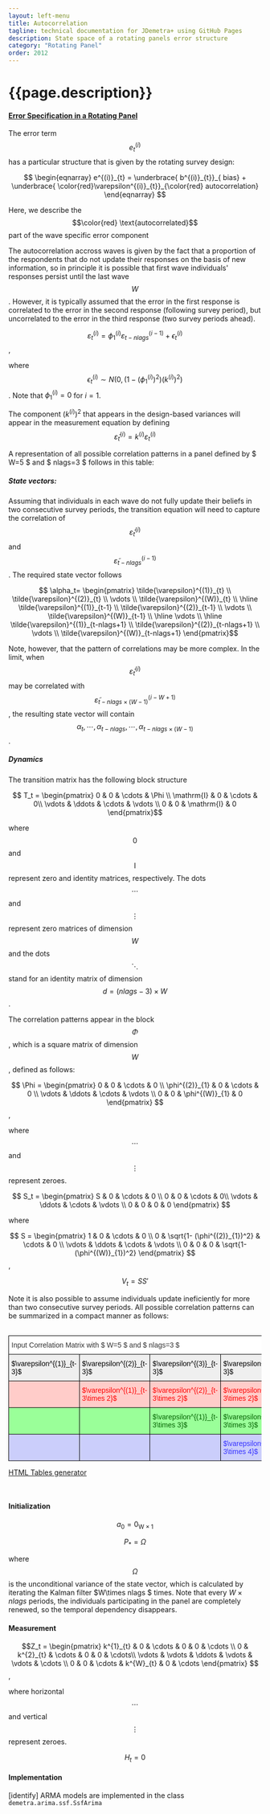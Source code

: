 ```yaml
---
layout: left-menu
title: Autocorrelation
tagline: technical documentation for JDemetra+ using GitHub Pages
description: State space of a rotating panels error structure
category: "Rotating Panel"
order: 2012
---
```


# {{page.description}}

#### [Error Specification in a Rotating Panel](../implementations/rotatingPanel_ssf0.html)

The error term $$e^{(i)}_{t}$$ has a particular structure
that is given by the rotating survey design:

$$
\begin{eqnarray}
e^{(i)}_{t} = \underbrace{ b^{(i)}_{t}}_{ bias} + \underbrace{ \color{red}\varepsilon^{(i)}_{t}}_{\color{red} autocorrelation}
\end{eqnarray}
$$

Here, we describe the $$\color{red} \text{autocorrelated}$$ part of the wave specific error component

The autocorrelation accross waves is given by the fact that a proportion of the respondents that do not update their responses on the basis of new information, so 
in principle it is possible that first wave individuals' responses persist until the last wave $$W$$. However, it is typically assumed that 
the error in the first response is correlated to the error in the second response (following survey period), but uncorrelated to the error 
in the third response (two survey periods ahead). 

$$ \varepsilon^{(i)}_{t} = \phi^{(i)}_{1} \varepsilon^{(i-1)}_{t-nlags} + \epsilon^{(i)}_{t}$$, 

where $$\epsilon^{(i)}_{t} \sim N\left(0, (1-(\phi^{(i)}_{1})^{2})(k^{(i)})^{2}  \right) $$. Note 
that $\phi^{(i)}_{1}=0$ for  $i=1$. 

The component $(k^{(i)})^{2}$ that appears in the design-based variances will appear in the measurement 
equation by defining $$ \tilde{\varepsilon}^{(i)}_{t}= k^{(i)} \varepsilon^{(i)}_{t} $$



A representation of all possible correlation patterns in a panel defined by $ W=5 $ and $ nlags=3 $ follows in this table:

 


##### State vectors: 
Assuming that individuals in each wave do not fully update their beliefs in two consecutive survey periods, the transition equation 
will need to capture the correlation of $$\tilde{\varepsilon}^{(i)}_{t}$$  and $$\tilde{\varepsilon}^{(i-1)}_{t-nlags}$$. The required state 
vector follows
 
$$ \alpha_t= \begin{pmatrix} \tilde{\varepsilon}^{(1)}_{t}  \\ \tilde{\varepsilon}^{(2)}_{t} \\ \vdots \\ \tilde{\varepsilon}^{(W)}_{t} \\ \hline \tilde{\varepsilon}^{(1)}_{t-1}  \\ \tilde{\varepsilon}^{(2)}_{t-1} \\ \vdots \\ \tilde{\varepsilon}^{(W)}_{t-1}
\\ \hline \vdots \\ \hline \tilde{\varepsilon}^{(1)}_{t-nlags+1} \\ \tilde{\varepsilon}^{(2)}_{t-nlags+1}   \\ \vdots \\ \tilde{\varepsilon}^{(W)}_{t-nlags+1}  \end{pmatrix}$$  

Note, however, that the pattern of correlations may be more complex. In the limit, when $$\tilde{\varepsilon}^{(i)}_{t}$$  may be correlated
with $$\tilde{\varepsilon}^{(i-W+1)}_{t-nlags\times(W-1)}$$, the resulting state vector will contain $$\alpha_t, \cdots, \alpha_{t-nlags}, \cdots, \alpha_{t-nlags\times(W-1) }$$. 


##### Dynamics

The transition matrix has the following block structure

$$ T_t = \begin{pmatrix} 0 & 0 & \cdots &  \Phi \\  \mathrm{I} & 0 & \cdots &  0\\ \vdots & \ddots & \cdots & \vdots \\ 0 & 0 & \mathrm{I} & 0 \end{pmatrix}$$

where $$0$$ and $$\mathrm{I}$$ represent zero and identity matrices, respectively. The dots  $$\cdots$$   and   $$\vdots$$    represent 
zero matrices of dimension $$W$$ and the dots   $$\ddots$$   stand for an identity matrix of dimension $$ d =(nlags - 3)\times W $$.  

The correlation patterns appear in the block $$\Phi$$, which is a square matrix of dimension $$W $$, defined as follows:


$$ \Phi = \begin{pmatrix}  0 & 0 & \cdots & 0  \\ \phi^{(2)}_{1} &  0 & \cdots & 0 \\ \vdots &  \ddots & \cdots & \vdots \\ 0 &  0 &  \phi^{(W)}_{1} & 0 \end{pmatrix} $$,


where   $$ \cdots $$   and   $$ \vdots $$    represent zeroes.


$$ S_t = \begin{pmatrix} S & 0 & \cdots & 0 \\  0 & 0 & \cdots &  0\\ \vdots & \ddots & \cdots & \vdots \\ 0 & 0 & 0 & 0 \end{pmatrix} $$


where  


$$ S = \begin{pmatrix}  1 & 0 & \cdots & 0  \\ 0 &  \sqrt{1- (\phi^{(2)}_{1})^2}  & \cdots & 0 \\ \vdots &  \ddots & \cdots & \vdots \\ 0 &  0 &  0 & \sqrt{1-(\phi^{(W)}_{1})^2}  \end{pmatrix} $$,

$$ V_t = S S' $$


Note it is also possible to assume individuals update ineficiently for more than two consecutive survey periods. All possible correlation 
patterns can be summarized in a compact manner as follows:

<br/>
<style type="text/css">
.tg  {border-collapse:collapse;border-spacing:0;border-color:#ccc;margin:0px auto;}
.tg td{font-family:Arial, sans-serif;font-size:14px;padding:10px 5px;border-style:solid;border-width:1px;overflow:hidden;word-break:normal;border-color:#ccc;color:#333;background-color:#fff;}
.tg th{font-family:Arial, sans-serif;font-size:14px;font-weight:normal;padding:10px 5px;border-style:solid;border-width:1px;overflow:hidden;word-break:normal;border-color:#ccc;color:#333;background-color:#f0f0f0;}
.tg .tg-zhlz{background-color:#9aff99;color:#fe0000;border-color:#000000;text-align:left;vertical-align:top}
.tg .tg-4fps{background-color:#efefef;color:#000000;border-color:#000000;text-align:left;vertical-align:top}
.tg .tg-64au{background-color:#ffffff;color:#3531ff;border-color:#c0c0c0;text-align:left;vertical-align:top}
.tg .tg-vq2r{background-color:#ffccc9;color:#000000;border-color:#000000;text-align:left;vertical-align:top}
.tg .tg-2iub{background-color:#efefef;color:#000000;border-color:#000000;text-align:left;vertical-align:top}
.tg .tg-ephz{background-color:#ffffff;color:#32cb00;border-color:#c0c0c0;text-align:left;vertical-align:top}
.tg .tg-msbt{background-color:#cbcefb;color:#fe0000;border-color:#000000;text-align:left;vertical-align:top}
.tg .tg-h7fs{background-color:#9aff99;color:#000000;border-color:#000000;text-align:left;vertical-align:top}
.tg .tg-ajer{background-color:#ffccc9;color:#3531ff;border-color:#000000;text-align:left;vertical-align:top}
.tg .tg-hc6b{background-color:#efefef;color:#3531ff;border-color:#000000;text-align:left;vertical-align:top}
.tg .tg-ns90{background-color:#ffccc9;color:#036400;border-color:#000000;text-align:left;vertical-align:top}
.tg .tg-dn45{background-color:#ffffff;color:#fe0000;border-color:#c0c0c0;text-align:left;vertical-align:top}
.tg .tg-iks7{background-color:#ffffff;border-color:#000000;text-align:left;vertical-align:top}
.tg .tg-f6zi{background-color:#efefef;color:#fe0000;border-color:#000000;text-align:left;vertical-align:top}
.tg .tg-9gyk{background-color:#efefef;color:#036400;border-color:#000000;text-align:left;vertical-align:top}
.tg .tg-alwn{background-color:#ffffff;color:#000000;border-color:#c0c0c0;text-align:left;vertical-align:top}
.tg .tg-lzr2{background-color:#ffccc9;color:#fe0000;border-color:#000000;text-align:left;vertical-align:top}
.tg .tg-usd3{background-color:#9aff99;color:#036400;border-color:#000000;text-align:left;vertical-align:top}
.tg .tg-817c{background-color:#9aff99;color:#3531ff;border-color:#000000;text-align:left;vertical-align:top}
.tg .tg-zjti{background-color:#cbcefb;color:#000000;border-color:#000000;text-align:left;vertical-align:top}
.tg .tg-7hn9{background-color:#cbcefb;color:#036400;border-color:#000000;text-align:left;vertical-align:top}
.tg .tg-kqhi{background-color:#cbcefb;color:#3531ff;border-color:#000000;text-align:left;vertical-align:top}
.tg-sort-header::-moz-selection{background:0 0}.tg-sort-header::selection{background:0 0}.tg-sort-header{cursor:pointer}.tg-sort-header:after{content:'';float:right;margin-top:7px;border-width:0 5px 5px;border-style:solid;border-color:#404040 transparent;visibility:hidden}.tg-sort-header:hover:after{visibility:visible}.tg-sort-asc:after,.tg-sort-asc:hover:after,.tg-sort-desc:after{visibility:visible;opacity:.4}.tg-sort-desc:after{border-bottom:none;border-width:5px 5px 0}@media screen and (max-width: 767px) {.tg {width: auto !important;}.tg col {width: auto !important;}.tg-wrap {overflow-x: auto;-webkit-overflow-scrolling: touch;margin: auto 0px;}}</style>
<div class="tg-wrap"><table id="tg-qig81" class="tg">
  <tr>
    <th class="tg-iks7" colspan="4">Input Correlation Matrix with $ W=5 $ and $ nlags=3 $</th>
    <th class="tg-4fps">$\varepsilon^{(1)}_{t}$</th>
    <th class="tg-4fps">$\varepsilon^{(2)}_{t}$</th>
    <th class="tg-4fps">$\varepsilon^{(3)}_{t}$</th>
    <th class="tg-4fps">$\varepsilon^{(4)}_{t}$</th>
    <th class="tg-4fps">$\varepsilon^{(5)}_{t}$</th>
  </tr>
  <tr>
    <td class="tg-2iub">$\varepsilon^{(1)}_{t-3}$</td>
    <td class="tg-2iub">$\varepsilon^{(2)}_{t-3}$ </td>
    <td class="tg-2iub">$\varepsilon^{(3)}_{t-3}$</td>
    <td class="tg-2iub">$\varepsilon^{(4)}_{t-3}$</td>
    <td class="tg-wltw">0</td>
    <td class="tg-alwn">$\phi^{2}_{1}$</td>
    <td class="tg-alwn">$\phi^{3}_{1}$</td>
    <td class="tg-alwn">$\phi^{4}_{1}$</td>
    <td class="tg-alwn">$\phi^{5}_{1}$</td>
  </tr>
  <tr>
    <td class="tg-lzr2"></td>
    <td class="tg-lzr2">$\varepsilon^{(1)}_{t-3\times 2}$</td>
    <td class="tg-lzr2">$\varepsilon^{(2)}_{t-3\times 2}$</td>
    <td class="tg-lzr2">$\varepsilon^{(3)}_{t-3\times 2}$</td>
    <td class="tg-dn45">0</td>
    <td class="tg-dn45">0</td>
    <td class="tg-dn45">$\phi^{3}_{2}$</td>
    <td class="tg-dn45">$\phi^{4}_{2}$</td>
    <td class="tg-dn45">$\phi^{5}_{2}$</td>
  </tr>
  <tr>
    <td class="tg-usd3"></td>
    <td class="tg-usd3"></td>
    <td class="tg-usd3">$\varepsilon^{(1)}_{t-3\times 3}$</td>
    <td class="tg-usd3">$\varepsilon^{(2)}_{t-3\times 3}$</td>
    <td class="tg-ephz">0</td>
    <td class="tg-ephz">0</td>
    <td class="tg-ephz">0</td>
    <td class="tg-ephz">$\phi^{4}_{3}$</td>
    <td class="tg-ephz">$\phi^{5}_{3}$</td>
  </tr>
  <tr>
    <td class="tg-zjti"></td>
    <td class="tg-msbt"></td>
    <td class="tg-7hn9"></td>
    <td class="tg-kqhi">$\varepsilon^{(1)}_{t-3\times 4}$</td>
    <td class="tg-64au">0</td>
    <td class="tg-64au">0</td>
    <td class="tg-64au">0</td>
    <td class="tg-64au">0</td>
    <td class="tg-64au">$\phi^{5}_{1}$</td>
  </tr>
</table></div>
<script charset="utf-8">var TGSort=window.TGSort||function(n){"use strict";function r(n){return n.length}function t(n,t){if(n)for(var e=0,a=r(n);a>e;++e)t(n[e],e)}function e(n){return n.split("").reverse().join("")}function a(n){var e=n[0];return t(n,function(n){for(;!n.startsWith(e);)e=e.substring(0,r(e)-1)}),r(e)}function o(n,r){return-1!=n.map(r).indexOf(!0)}function u(n,r){return function(t){var e="";return t.replace(n,function(n,t,a){return e=t.replace(r,"")+"."+(a||"").substring(1)}),l(e)}}function i(n){var t=l(n);return!isNaN(t)&&r(""+t)+1>=r(n)?t:NaN}function s(n){var e=[];return t([i,m,g],function(t){var a;r(e)||o(a=n.map(t),isNaN)||(e=a)}),e}function c(n){var t=s(n);if(!r(t)){var o=a(n),u=a(n.map(e)),i=n.map(function(n){return n.substring(o,r(n)-u)});t=s(i)}return t}function f(n){var r=n.map(Date.parse);return o(r,isNaN)?[]:r}function v(n,r){r(n),t(n.childNodes,function(n){v(n,r)})}function d(n){var r,t=[],e=[];return v(n,function(n){var a=n.nodeName;"TR"==a?(r=[],t.push(r),e.push(n)):("TD"==a||"TH"==a)&&r.push(n)}),[t,e]}function p(n){if("TABLE"==n.nodeName){for(var e=d(n),a=e[0],o=e[1],u=r(a),i=u>1&&r(a[0])<r(a[1])?1:0,s=i+1,v=a[i],p=r(v),l=[],m=[],g=[],h=s;u>h;++h){for(var N=0;p>N;++N){r(m)<p&&m.push([]);var T=a[h][N],C=T.textContent||T.innerText||"";m[N].push(C.trim())}g.push(h-s)}var L="tg-sort-asc",E="tg-sort-desc",b=function(){for(var n=0;p>n;++n){var r=v[n].classList;r.remove(L),r.remove(E),l[n]=0}};t(v,function(n,t){l[t]=0;var e=n.classList;e.add("tg-sort-header"),n.addEventListener("click",function(){function n(n,r){var t=d[n],e=d[r];return t>e?a:e>t?-a:a*(n-r)}var a=l[t];b(),a=1==a?-1:+!a,a&&e.add(a>0?L:E),l[t]=a;var i=m[t],v=function(n,r){return a*i[n].localeCompare(i[r])||a*(n-r)},d=c(i);(r(d)||r(d=f(i)))&&(v=n);var p=g.slice();p.sort(v);for(var h=null,N=s;u>N;++N)h=o[N].parentNode,h.removeChild(o[N]);for(var N=s;u>N;++N)h.appendChild(o[s+p[N-s]])})})}}var l=parseFloat,m=u(/^(?:\s*)([+-]?(?:\d+)(?:,\d{3})*)(\.\d*)?$/g,/,/g),g=u(/^(?:\s*)([+-]?(?:\d+)(?:\.\d{3})*)(,\d*)?$/g,/\./g);n.addEventListener("DOMContentLoaded",function(){for(var t=n.getElementsByClassName("tg"),e=0;e<r(t);++e)try{p(t[e])}catch(a){}})}(document);</script>


[HTML Tables generator](https://www.tablesgenerator.com/html_tables)
	
<br/>

#### Initialization 

$$ a_0 =  \mathrm{0_{W \times 1}}$$

$$ P_*=    \Omega $$

where $$ \Omega $$ is the unconditional variance of the state vector, which is 
calculated by iterating the Kalman filter $W\times nlags $ times. Note that every $W\times nlags$  periods, the
individuals participating in the panel are completely renewed, so the temporal dependency disappears.

#### Measurement

 
$$Z_t = \begin{pmatrix}  k^{1}_{t} & 0  & \cdots & 0 &  0 & \cdots   \\ 0 &  k^{2}_{t} & \cdots & 0 &  0 & \cdots\\ \vdots &  \vdots & \ddots & \vdots & \vdots & \cdots  \\ 0 &  0 & \cdots  &   k^{W}_{t} &   0 & \cdots  \end{pmatrix} $$,

where  horizontal $$ \cdots$$  and vertical $$ \vdots$$  represent zeroes. 

$$ H_t = 0 $$

 
 

#### Implementation

[identify]
ARMA models are implemented in the class `demetra.arima.ssf.SsfArima`

